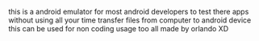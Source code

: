 this is a android emulator for most android developers to test there apps without using all your time transfer files from computer to android device this can be used for non coding usage too all made by orlando XD